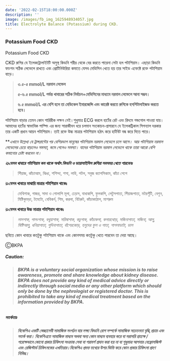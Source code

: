 ```yaml
---
date: '2022-02-15T18:00:00.000Z'
description: ''
image: /images/fb_img_1625948934057.jpg
title: Electrolyte Balance (Potassium) during CKD.
---
```





### Potassium Food CKD

Potassium Food CKD

CKD রুগির যে ইলেকট্রোলাইটটি অসুস্থ কিডনি শরীর থেকে বের করতে পারেনা সেটা হল পটাশিয়াম। এছাড়া কিডনি ফাংশন সঠিক লেভেলে রাখতে এবং প্রোটিনিউরিয়া কমাতে যেসব মেডিসিন খেতে হয় তার সাইড এফেক্টে রক্তে পটাশিয়াম বাড়ে।

> **৩.৫-৫ mmol/L নরমাল লেভেল**
>
> **৫-৬.৫ mmol/L পর্যন্ত খাবারের সঠিক নির্বাচন+মেডিসিনের মাধ্যমে নরমাল লেভেলে আনা সম্ভব।**
>
> **৬.৫ mmol/L এর বেশি হলে তা মেডিকেল ইমারজেন্সি এবং কারেক্ট করতে রুগিকে হসপিটালাইজড করতে হবে।**

পটাশিয়াম বাড়ার তেমন কোন শারিরীক লক্ষন নেই।শুধুমাত্র ECG করলে হার্টের রেট এবং রিদমে গন্ডগোল পাওয়া যায়। আমাদের হার্টের স্বাভাবিক পাম্পিং এর জন্য সারাজীবন ধরে চলমান সংকোচন-প্রসারনে যে ইলেকট্রিকাল সিগন্যাল দরকার তার একটি প্রধান আয়ন পটাশিয়াম। তাই রক্তে উচ্চ মাত্রার পটাশিয়াম হঠাৎ করে হার্টবিট বন্ধ করে দিতে পারে।

\**_এখানে উল্লেখ্য যে ট্রান্সপ্লান্টের পর বেশিরভাগ মানুষের পটাশিয়াম নরমাল লেভেলে চলে আসে। আর পটাশিয়াম নরমাল লেভেলের চেয়ে বাড়লেও সমস্যা, কমে গেলেও সমস্যা। যাদের পটাশিয়াম নরমাল লেভেলে থাকে তারা আরো বেশি কমানোর চেষ্টা করবেন না।_

**_💥যেসব খাবারে পটাশিয়াম কম থাকে অর্থাৎ কিডনি ও ডায়ালাইসিস রুগিরা সবসময় খেতে পারবেনঃ_**

> পিঁয়াজ, কাঁচাআম, ঝিঙা, শশিন্দা, শসা, লাউ, পটল, সবুজ ক্যাপসিকাম, কাঁচা পেপে

**💥যেসব খাবারে মাঝারি মাত্রার পটাশিয়াম থাকেঃ**

> মেথিশাক, গাজর, সাদা ও গোলাপি মূলা, ঢেড়স, বাধাকপি, ফুলকপি, লেটুসপাতা, পিঁয়াজপাতা, মটরশুঁটি, বেগুন, মিষ্টিকুমড়া, টমেটো, বেবিকর্ন, শিম, করলা, বিটরুট, কাঁচাকাঠাল, মাশরুম

**💥যেসব খাবারে উচ্চ মাত্রার পটাশিয়াম থাকেঃ**

> _লালশাক, পালংশাক, বথুয়াশাক, সরিষাশাক, কচুশাক, কাঁচাকলা, কলারথোড়, সজিনাপাতা, সজিনা, আলু, মিষ্টিআলু, ধনিয়াপাতা, পুদিনাপাতা, বাঁশেরকোড়, হলুদের ফুল ও পাতা, শাপলাডাটা, ডাল_

ছবিতে কোন খাবারে কতটুকু পটাশিয়াম থাকে এবং কোনসময় কতটুকু খেতে পারবেন তা দেয়া আছে।

ⒸBKPA

##### **Caution:**

> ###### **BKPA is a voluntary social organization whose mission is to raise awareness, promote and share knowledge about kidney disease. BKPA does not provide any kind of medical advice directly or indirectly through social media or any other platform which should only be done by the nephrologist or registered doctor. This is prohibited to take any kind of medical treatment based on the information provided by BKPA.**

##### **সতর্কতাঃ**

> ###### **বিকেপিএ একটি স্বেচ্ছাসেবী সামাজিক সংগঠন যার লক্ষ্য কিডনি রোগ সম্পর্কে সামাজিক সচেতনতা বৃদ্ধি,প্রচার এবং সতর্ক করা। বিকেপিএতে সামাজিক মাধ্যম অথবা অন্য কোন মাধ্যম ব্যবহার করে বা সরাসরি প্রত্যক্ষ / পরোক্ষভাবে কোনো প্রকার চিকিৎসা সংক্রান্ত সেবা বা পরামর্শ প্রদান করা হয় না যা শুধুমাত্র আপনার নেফ্রোলজিস্ট এবং রেজিস্টার্ড চিকিৎসকের এখতিয়ার।বিকেপিএ প্রদত্ত তথ্যের উপর ভিত্তি করে কোন প্রকার চিকিৎসা গ্রহণ নিষিদ্ধ।**
